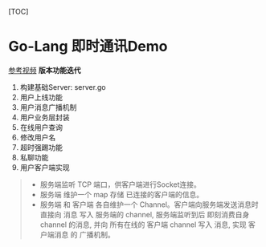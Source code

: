 [TOC]

# Go-Lang 即时通讯Demo
[参考视频](https://www.bilibili.com/video/BV1gf4y1r79E/?p=48)
**版本功能迭代**
1. 构建基础Server: server.go
2. 用户上线功能
3. 用户消息广播机制
4. 用户业务层封装
5. 在线用户查询
6. 修改用户名
7. 超时强踢功能
8. 私聊功能
9. 用户客户端实现

> - 服务端监听 TCP 端口，供客户端进行Socket连接。
> - 服务端 维护一个 map 存储 已连接的客户端的信息。
> - 服务端 和 客户端 各自维护一个 Channel。客户端向服务端发送消息时直接向 消息 写入 服务端的 channel, 服务端监听到后 即刻消费自身 channel 的消息, 并向 所有在线的 客户端  channel 写入 消息, 实现 客户端消息 的 广播机制。



